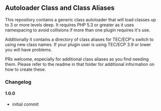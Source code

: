 ## Autoloader Class and Class Aliases

This repository contains a generic class autoloader that will load classes up to 3 or more levels deep. It requires PHP 5.3 or greater as it uses namespacing to avoid collisions if more than one plugin requires it's use.

Additionally it contains a directory of class aliases for TEC/ECP's switch to using new class names. If your plugin user is using TEC/ECP 3.9 or lower you will have problems.

PRs welcome, especially for additional class aliases as you find needing them. Please refer to the readme in that folder for additional information on how to create these.

### Changelog

#### 1.0.0
* initial commit